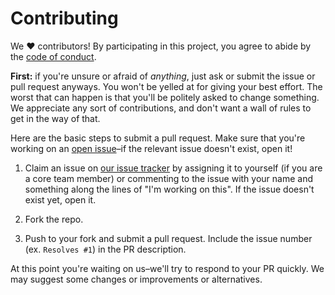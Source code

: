 # Contributing

We ♥ contributors! By participating in this project, you agree to abide by the [code of conduct].

**First:** if you're unsure or afraid of *anything*, just ask or submit the issue or pull request anyways. You won't be yelled at for giving your best effort. The worst that can happen is that you'll be politely asked to change something. We appreciate any sort of contributions, and don't want a wall of rules to get in the way of that.


[code of conduct]: https://github.com/saramccombs/learn-open-source/CODE-OF-CONDUCT.md

Here are the basic steps to submit a pull request. Make sure that you're working
on an [open issue]–if the relevant issue doesn't exist, open it!

[open issue]: https://github.com/saramccombs/learn-open-source/issues

1. Claim an issue on [our issue tracker][open issue] by assigning it to yourself
   (if you are a core team member) or commenting to the issue with your name and something along the lines of "I'm working on this". If the issue doesn't exist yet, open it.

2. Fork the repo.



8. Push to your fork and submit a pull request. Include the issue number
   (ex. `Resolves #1`) in the PR description.

At this point you're waiting on us–we'll try to respond to your PR quickly.
We may suggest some changes or improvements or alternatives.